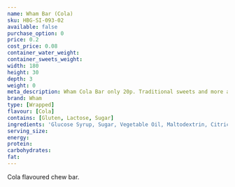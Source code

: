 ```yaml
---
name: Wham Bar (Cola)
sku: HBG-SI-093-02
available: false
purchase_option: 0
price: 0.2
cost_price: 0.08
container_water_weight: 
container_sweets_weight: 
width: 180
height: 30
depth: 3
weight: 0
meta_description: Wham Cola Bar only 20p. Traditional sweets and more at Humbugs Confectionery Store. Specialists in satisfying your sweet tooth!
brand: Wham
type: [Wrapped]
flavour: [Cola]
contains: [Gluten, Lactose, Sugar]
ingredients: 'Glucose Syrup, Sugar, Vegetable Oil, Maltodextrin, Citric Acid, Milk Protein, Glycerol: E422, Emulsifier: Soya Lecithin, E322. Colours: Beetroot, Caramel'
serving_size: 
energy: 
protein: 
carbohydrates: 
fat: 
---
```

Cola flavoured chew bar.